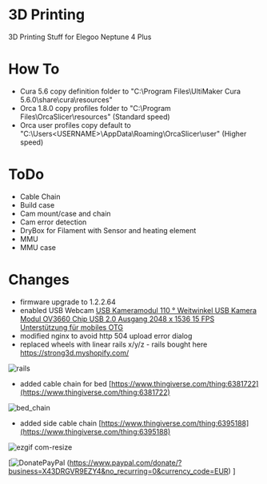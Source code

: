 # 3D Printing
3D Printing Stuff for Elegoo Neptune 4 Plus





# How To
- Cura 5.6 copy definition folder to "C:\Program Files\UltiMaker Cura 5.6.0\share\cura\resources\"
- Orca 1.8.0 copy profiles folder to "C:\Program Files\OrcaSlicer\resources\" (Standard speed)
- Orca user profiles copy default to "C:\Users\<USERNAME>\AppData\Roaming\OrcaSlicer\user" (Higher speed)
  


 



# ToDo

- Cable Chain
- Build case
- Cam mount/case and chain
- Cam error detection
- DryBox for Filament with Sensor and heating element
- MMU
- MMU case


# Changes
- firmware upgrade to 1.2.2.64
- enabled USB Webcam <a target="_blank" href="https://www.amazon.de/dp/B088P1PKFM?psc=1&amp;ref=ppx_yo2ov_dt_b_product_details&_encoding=UTF8&tag=weasel-21&linkCode=ur2&linkId=9056e36dbf85b8c2e10845af80f8d5c2&camp=1638&creative=6742">USB Kameramodul 110 ° Weitwinkel USB Kamera Modul OV3660 Chip USB 2.0 Ausgang 2048 x 1536 15 FPS Unterstützung für mobiles OTG </a>
- modified nginx to avoid http 504 upload error dialog
- replaced wheels with linear rails x/y/z - rails bought here https://strong3d.myshopify.com/

![rails](https://github.com/w34sel/3D-Printing/assets/17765081/5147c714-12da-463d-a60e-253edfbe8927)


- added cable chain for bed [https://www.thingiverse.com/thing:6381722](https://www.thingiverse.com/thing:6381722)
  
![bed_chain](https://github.com/w34sel/3D-Printing/assets/17765081/031f7362-2834-489f-a325-8cf497ca6336)

- added side cable chain [https://www.thingiverse.com/thing:6395188](https://www.thingiverse.com/thing:6395188)
  
![ezgif com-resize](https://github.com/w34sel/3D-Printing/assets/17765081/71867eff-b9fb-4209-acc1-a004153c935b)













[![DonatePayPal](https://github.com/w34sel/3D-Printing/assets/17765081/9fef85ca-d82b-48e6-b30e-acccbc6de9a4)
(https://www.paypal.com/donate/?business=X43DRGVR9EZY4&no_recurring=0&currency_code=EUR)
]


